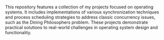 
This repository features a collection of my projects focused on operating systems. It includes implementations of various synchronization techniques and process scheduling strategies to address classic concurrency issues, such as the Dining Philosophers problem. These projects demonstrate practical solutions to real-world challenges in operating system design and functionality.

